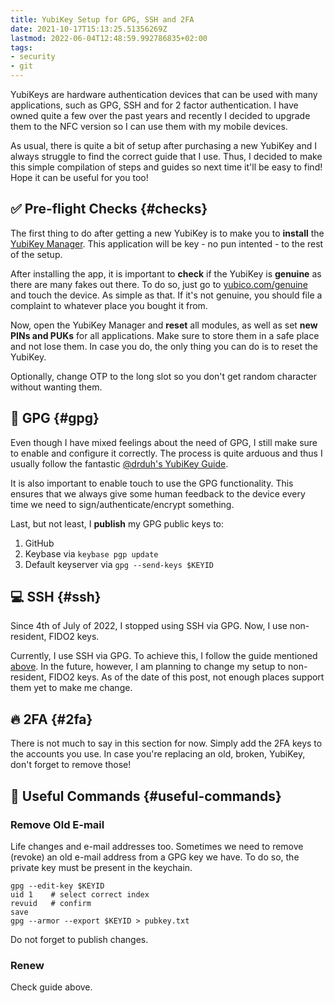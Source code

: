 ```yaml
---
title: YubiKey Setup for GPG, SSH and 2FA
date: 2021-10-17T15:13:25.51356269Z
lastmod: 2022-06-04T12:48:59.992786835+02:00
tags:
- security
- git
---
```


YubiKeys are hardware authentication devices that can be used with many applications, such as GPG, SSH and for 2 factor authentication. I have owned quite a few over the past years and recently I decided to upgrade them to the NFC version so I can use them with my mobile devices.

<!--more-->

As usual, there is quite a bit of setup after purchasing a new YubiKey and I always struggle to find the correct guide that I use. Thus, I decided to make this simple compilation of steps and guides so next time it'll be easy to find! Hope it can be useful for you too!

## ✅ Pre-flight Checks {#checks}

The first thing to do after getting a new YubiKey is to make you to **install** the [YubiKey Manager](https://www.yubico.com/support/download/yubikey-manager/). This application will be key - no pun intented - to the rest of the setup.

After installing the app, it is important to **check** if the YubiKey is **genuine** as there are many fakes out there. To do so, just go to [yubico.com/genuine](https://www.yubico.com/genuine/) and touch the device. As simple as that. If it's not genuine, you should file a complaint to whatever place you bought it from.

Now, open the YubiKey Manager and **reset** all modules, as well as set **new PINs and PUKs** for all applications. Make sure to store them in a safe place and not lose them. In case you do, the only thing you can do is to reset the YubiKey.

Optionally, change OTP to the long slot so you don't get random character without wanting them.

## 🔑 GPG {#gpg}

Even though I have mixed feelings about the need of GPG, I still make sure to enable and configure it correctly. The process is quite arduous and thus I usually follow the fantastic  [@drduh's YubiKey Guide](https://github.com/drduh/YubiKey-Guide). 

It is also important to enable touch to use the GPG functionality. This ensures that we always give some human feedback to the device every time we need to sign/authenticate/encrypt something.

Last, but not least, I **publish** my GPG public keys to:

1. GitHub
2. Keybase via `keybase pgp update`
3. Default keyserver via `gpg --send-keys $KEYID`

## 💻 SSH {#ssh}

<div class="box">

Since 4th of July of 2022, I stopped using SSH via GPG. Now, I use non-resident, FIDO2 keys.

</div>

Currently, I use SSH via GPG. To achieve this, I follow the guide mentioned [above](#gpg). In the future, however, I am planning to change my setup to non-resident, FIDO2 keys. As of the date of this post, not enough places support them yet to make me change.

## 🔥 2FA {#2fa}

There is not much to say in this section for now. Simply add the 2FA keys to the accounts you use. In case you're replacing an old, broken, YubiKey, don't forget to remove those!

## 📃 Useful Commands {#useful-commands}

### Remove Old E-mail

Life changes and e-mail addresses too. Sometimes we need to remove (revoke) an old e-mail address from a GPG key we have. To do so, the private key must be present in the keychain.

```shell
gpg --edit-key $KEYID
uid 1    # select correct index
revuid   # confirm
save
gpg --armor --export $KEYID > pubkey.txt
```

Do not forget to publish changes.

### Renew

Check guide above.
